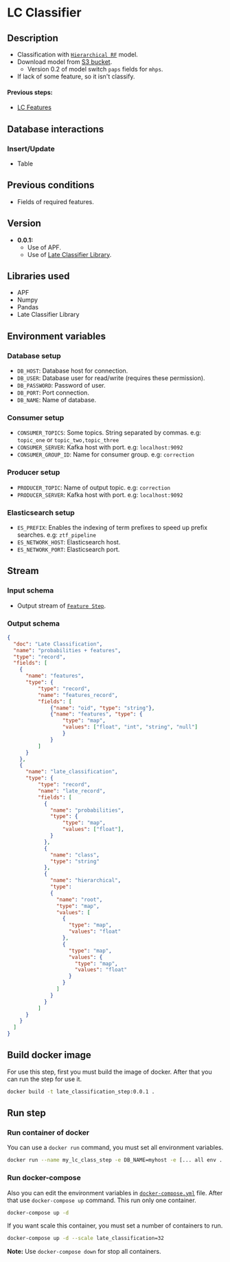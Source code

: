 # LC Classifier 

## Description

- Classification with [`Hierarchical RF`](https://github.com/alercebroker/late_classifier/blob/master/late_classifier/classifier/hierarchical_rf/model.py) model.
- Download model from [S3 bucket](https://assets.alerce.online/pipeline/hierarchical_rf_0.2/).
	- Version 0.2 of model switch `paps` fields for `mhps`.
- If lack of some feature, so it isn't classify.

#### Previous steps: 
- [LC Features](https://github.com/alercebroker/feature_step)

## Database interactions

### Insert/Update
- Table ` `

## Previous conditions

- Fields of required features.

## Version
- **0.0.1:** 
	- Use of APF.
	- Use of [Late Classifier Library](https://github.com/alercebroker/late_classifier).

## Libraries used
- APF
- Numpy
- Pandas
- Late Classifier Library

## Environment variables

### Database setup

- `DB_HOST`: Database host for connection.
- `DB_USER`: Database user for read/write (requires these permission).
- `DB_PASSWORD`: Password of user.
- `DB_PORT`: Port connection.
- `DB_NAME`: Name of database.

### Consumer setup

- `CONSUMER_TOPICS`: Some topics. String separated by commas. e.g: `topic_one` or `topic_two,topic_three`
- `CONSUMER_SERVER`: Kafka host with port. e.g: `localhost:9092`
- `CONSUMER_GROUP_ID`: Name for consumer group. e.g: `correction`

### Producer setup

- `PRODUCER_TOPIC`: Name of output topic. e.g: `correction`
- `PRODUCER_SERVER`: Kafka host with port. e.g: `localhost:9092`

### Elasticsearch setup
- `ES_PREFIX`: Enables the indexing of term prefixes to speed up prefix searches. e.g: `ztf_pipeline`
- `ES_NETWORK_HOST`: Elasticsearch host.
- `ES_NETWORK_PORT`: Elasticsearch port.

## Stream

### Input schema
- Output stream of  [`Feature Step`](https://github.com/alercebroker/feature_step#output-schema).

### Output schema
```json
{
  "doc": "Late Classification",
  "name": "probabilities + features",
  "type": "record",
  "fields": [
    {
      "name": "features",
      "type": {
          "type": "record",
          "name": "features_record",
          "fields": [
              {"name": "oid", "type": "string"},
              {"name": "features", "type": {
                  "type": "map",
                  "values": ["float", "int", "string", "null"]
                  }
              }
          ]
      }
    },
    {
      "name": "late_classification",
      "type": {
          "type": "record",
          "name": "late_record",
          "fields": [
            {
              "name": "probabilities",
              "type": {
                  "type": "map",
                  "values": ["float"],
              }
            },
            {
              "name": "class",
              "type": "string"
            },
            {
              "name": "hierarchical",
              "type":
              {
                "name": "root",
                "type": "map",
                "values": [
                  {
                    "type": "map",
                    "values": "float"
                  },
                  {
                    "type": "map",
                    "values": {
                      "type": "map",
                      "values": "float"
                    }
                  }
                ]
              }
            }
          ]
      }
    }
  ]
}
```

## Build docker image
For use this step, first you must build the image of docker. After that you can run the step for use it.

```bash
docker build -t late_classification_step:0.0.1 . 
```

## Run step

### Run container of docker
You can use a `docker run` command, you must set all environment variables.
```bash
docker run --name my_lc_class_step -e DB_NAME=myhost -e [... all env ...] -d late_classification_step:0.0.1
```

### Run docker-compose
Also you can edit the environment variables in [`docker-compose.yml`](https://github.com/alercebroker/feature_step/blob/master/docker-compose.yml) file. After that use `docker-compose up` command. This run only one container.

```bash
docker-compose up -d
```

If you want scale this container, you must set a number of containers to run.

```bash
docker-compose up -d --scale late_classification=32
```

**Note:** Use `docker-compose down` for stop all containers.
